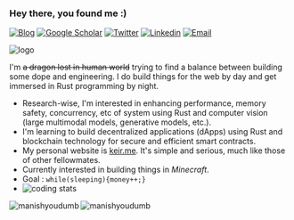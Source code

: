 ### Hey there, you found me :)

[![Blog](https://img.shields.io/badge/Blog-F0773A?style=flat-square&logo=firefox-browser&logoColor=white)](https://blog-keir.vercel.app)
[![Google Scholar](https://img.shields.io/badge/Google_Scholar-4284F3?style=flat-square&logo=googlescholar&logoColor=white)](https://scholar.google.com/citations?hl=en&user=NaXS1_4AAAAJ)
[![Twitter](https://img.shields.io/badge/Twitter-0F141A?style=flat-square&logo=x&logoColor=white)](https://twitter.com/manishyoudumb)
[![Linkedin](https://img.shields.io/badge/LinkedIn-0B65C2?style=flat-square&logo=linkedin&logoColor=white)](https://www.linkedin.com/in/mxnish)
[![Email](https://img.shields.io/badge/Email-EA4335?style=flat-square&logo=gmail&logoColor=white)](mailto:officiallymanishh@gmail.com)

![logo](https://github.com/user-attachments/assets/4237f9da-4ee3-44bd-814d-d106e46196e2)

I'm ~~a dragon lost in human world~~ trying to find a balance between building some dope and engineering. I do build things for the web by day and get immersed in Rust programming by night.

-  Research-wise, I'm interested in enhancing performance, memory safety, concurrency, etc of system using Rust and computer vision (large multimodal models, generative models, etc.).
-  I'm learning to build decentralized applications (dApps) using Rust and blockchain technology for secure and efficient smart contracts.
-  My personal website is [keir.me](https://keir.vercel.app). It's simple and serious, much like those of other fellowmates.
-  Currently interested in building things in *Minecraft*.
-  Goal : `while(sleeping){money++;}`
- ![coding stats](https://img.shields.io/endpoint?url=https://wakapi.dev/api/compat/shields/v1/egoist/interval:30_days&label=coding%20stats%20last%2030d&color=FF4136)

<p><img align="left" src="https://github-readme-stats.vercel.app/api/top-langs?username=manishyoudumb&show_icons=true&locale=en&layout=compact&theme=dark" alt="manishyoudumb"/></p>
<p><img src="https://github-readme-streak-stats.herokuapp.com/?user=manishyoudumb&theme=dark" alt="manishyoudumb"/></p>
